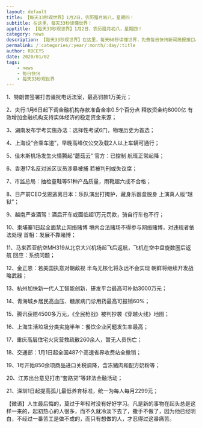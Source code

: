 ```yaml
---
layout: default
title: 【每天33秒观世界】1月2日，农历腊月初八，星期四！
subtitle: 在这里，每天33秒读懂世界！
apptitle: 【每天33秒观世界】1月2日，农历腊月初八，星期四！
category: news
description: 【每天33秒观世界】在这里，每天60秒读懂世界，免费每日快讯新闻简报接口API，【每天33秒观世界】1月2日，农历腊月初八，星期四！2019年12月12345678910111213141516171819202122232425262728293031日。ROCEYS全栈CEO 2019年12月17日 11:00:18
permalink: /:categories/:year/:month/:day/:title
author: ROCEYS
date: 2020/01/02
tags:
    - news
    - 每日快讯
    - 每天33秒观世界
---
```



1、特朗普签署打击骚扰电话法案，最高罚款1万美元；

2、央行:1月6日起下调金融机构存款准备金率0.5个百分点 释放资金约8000亿 有效增加金融机构支持实体经济的稳定资金来源；

3、湖南发布学考实施办法：选择性考试6门，物理历史为首选；

4、上海设“合乘车道”，早晚高峰仅公交及载2人以上车辆可通行；

5、佳木斯机场发生火情腾起“蘑菇云” 官方：已控制 航班正常起降；

6、香港17名反对派区议员涉暴被捕 若被判刑或失议席；

7、市监总局：抽检童鞋等51种产品质量，雨靴超六成不合格；

8、日产前CEO戈恩逃离日本：乐队演出打掩护，藏身乐器盒脱身 上演真人版“越狱”；

9、越南严查酒驾！酒后开车或面临超1万元罚款，骑自行车也不行；

10、柬埔寨1日起全面禁止网络赌博 境内合法赌场不得参与网络赌博，对违规者依法处理 首相：发展不靠赌博；

11、马来西亚航空MH319从北京大兴机场起飞后返航，飞机在空中盘旋数圈后返航 回应：系统问题；

12、金正恩：若美国执意对朝敌视 半岛无核化将永远不会实现 朝鲜将继续开发战略武器；

13、杭州加快新一代人工智能创新，研发平台最高可补助3000万元；

14、青海城乡居民高血压、糖尿病门诊用药最高可报销60%；

15、腾讯获赔4500多万元，《全民枪战》被判抄袭《穿越火线》地图；

16、上海生活垃圾分类实施半年：餐饮企业问题发生率最高；

17、重庆高层住宅火灾营救疏散260余人，暂无人员伤亡；

18、交通部：1月1日起全国487个高速省界收费站全撤销；

19、1号开始850余项商品进口关税调降，含冻猪肉和配方奶粉等；

20、江苏出台意见打击“套路贷”等非法金融活动；

21、深圳1日起提高孤儿最低养育标准，统一为每人每月2299元；


【微语】人生最后悔的，莫过于年轻时没有好好学习。凡是新的事物在起头总是这样一来的，起初热心的人很多，而不久就冷淡下去了，撒手不做了，因为他已经明白，不经过一番苦工是做不成的，而只有想做的人，才忍得过这番痛苦。